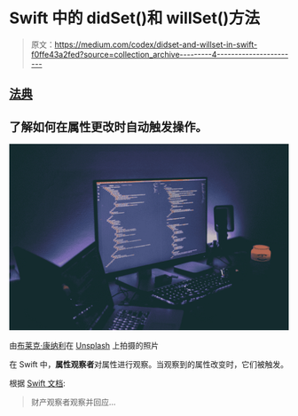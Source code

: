 # Swift 中的 didSet()和 willSet()方法

> 原文：<https://medium.com/codex/didset-and-willset-in-swift-f0ffe43a2fed?source=collection_archive---------4----------------------->

## [法典](http://medium.com/codex)

## 了解如何在属性更改时自动触发操作。

![](img/1f3acf8e319df5e2570ed8bbb7d63224.png)

由[布莱克·康纳利](https://unsplash.com/@blakeconnally?utm_source=medium&utm_medium=referral)在 [Unsplash](https://unsplash.com?utm_source=medium&utm_medium=referral) 上拍摄的照片

在 Swift 中，**属性观察者**对属性进行观察。当观察到的属性改变时，它们被触发。

根据 [Swift 文档](https://docs.swift.org/swift-book/LanguageGuide/Properties.html):

> 财产观察者观察并回应…
